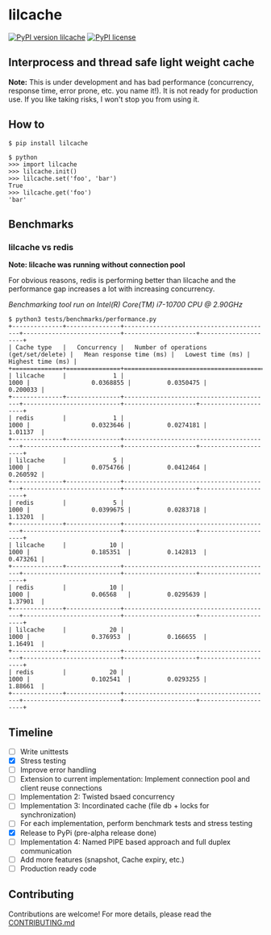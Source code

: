 # lilcache

[![PyPI version lilcache](https://img.shields.io/pypi/v/lilcache.svg)](https://pypi.python.org/pypi/lilcache/)
[![PyPI license](https://img.shields.io/pypi/l/lilcache.svg)](https://pypi.python.org/pypi/lilcache/)

## Interprocess and thread safe light weight cache

**Note:**
This is under development and has bad performance (concurrency, response time, error prone, etc. you name it!). 
It is not ready for production use.  If you like taking risks, I won't stop you from using it.

## How to

```
$ pip install lilcache

$ python
>>> import lilcache
>>> lilcache.init()
>>> lilcache.set('foo', 'bar')
True
>>> lilcache.get('foo')
'bar'
```

## Benchmarks

### lilcache vs redis

**Note: lilcache was running without connection pool**

For obvious reasons, redis is performing better than lilcache and
the performance gap increases a lot with increasing concurrency.

*Benchmarking tool run on Intel(R) Core(TM) i7-10700 CPU @ 2.90GHz*

```
$ python3 tests/benchmarks/performance.py
+--------------+---------------+-----------------------------------------+---------------------------+--------------------+---------------------+
| Cache type   |   Concurrency |   Number of operations (get/set/delete) |   Mean response time (ms) |   Lowest time (ms) |   Highest time (ms) |
+==============+===============+=========================================+===========================+====================+=====================+
| lilcache     |             1 |                                    1000 |                 0.0368855 |          0.0350475 |            0.200033 |
+--------------+---------------+-----------------------------------------+---------------------------+--------------------+---------------------+
| redis        |             1 |                                    1000 |                 0.0323646 |          0.0274181 |            1.01137  |
+--------------+---------------+-----------------------------------------+---------------------------+--------------------+---------------------+
| lilcache     |             5 |                                    1000 |                 0.0754766 |          0.0412464 |            0.260592 |
+--------------+---------------+-----------------------------------------+---------------------------+--------------------+---------------------+
| redis        |             5 |                                    1000 |                 0.0399675 |          0.0283718 |            1.13201  |
+--------------+---------------+-----------------------------------------+---------------------------+--------------------+---------------------+
| lilcache     |            10 |                                    1000 |                 0.185351  |          0.142813  |            0.473261 |
+--------------+---------------+-----------------------------------------+---------------------------+--------------------+---------------------+
| redis        |            10 |                                    1000 |                 0.06568   |          0.0295639 |            1.37901  |
+--------------+---------------+-----------------------------------------+---------------------------+--------------------+---------------------+
| lilcache     |            20 |                                    1000 |                 0.376953  |          0.166655  |            1.16491  |
+--------------+---------------+-----------------------------------------+---------------------------+--------------------+---------------------+
| redis        |            20 |                                    1000 |                 0.102541  |          0.0293255 |            1.88661  |
+--------------+---------------+-----------------------------------------+---------------------------+--------------------+---------------------+
```

## Timeline

 - [ ] Write unittests
 - [X] Stress testing
 - [ ] Improve error handling
 - [ ] Extension to current implementation: Implement connection pool and client reuse connections
 - [ ] Implementation 2: Twisted bsaed concurrency
 - [ ] Implementation 3: Incordinated cache (file db + locks for synchronization)
 - [ ] For each implementation, perform benchmark tests and stress testing
 - [X] Release to PyPi (pre-alpha release done)
 - [ ] Implementation 4: Named PIPE based approach and full duplex communication
 - [ ] Add more features (snapshot, Cache expiry, etc.)
 - [ ] Production ready code
 
## Contributing

Contributions are welcome!  For more details, please read the [CONTRIBUTING.md](CONTRIBUTING.md)
